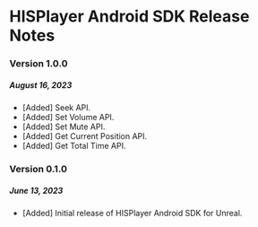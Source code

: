 # HISPlayer Android SDK Release Notes
### Version 1.0.0
##### August 16, 2023
- [Added] Seek API.
- [Added] Set Volume API.
- [Added] Set Mute API.
- [Added] Get Current Position API.
- [Added] Get Total Time API.
  
### Version 0.1.0
##### June 13, 2023
- [Added] Initial release of HISPlayer Android SDK for Unreal.
